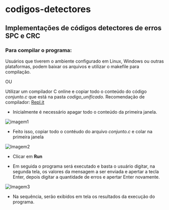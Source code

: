 # codigos-detectores

## Implementações de códigos detectores de erros SPC e CRC 

### Para compilar o programa:

Usuários que tiverem o ambiente configurado em Linux, Windows ou outras plataformas, podem baixar os arquivos e utilizar o makefile para compilação.

OU

Utilizar um compilador C online e copiar todo o conteúdo do código *conjunto.c* que está na pasta *codigo_unificado*.
Recomendação de compilador: [Repl.it](https://repl.it/languages/c)

- Inicialmente é necessário apagar todo o conteúdo da primeira janela. 

![imagem1](https://user-images.githubusercontent.com/49240604/100950644-8d72c500-34eb-11eb-9005-db0cfe2baffd.png)

- Feito isso, copiar todo o contéudo do arquivo *conjunto.c* e colar na primeira janela

![Imagem2](https://user-images.githubusercontent.com/49240604/100951982-64076880-34ee-11eb-90b2-0f03e31b57fe.png)

- Clicar em **Run**

- Em seguida o programa será executado e basta o usuário digitar, na segunda tela, os valores da mensagem a ser enviada e apertar a tecla Enter, depois digitar a quantidade de erros e apertar Enter novamente. 

![Imagem3](https://user-images.githubusercontent.com/49240604/100952207-d710df00-34ee-11eb-8c2f-a8e6dd4d0c73.png)

- Na sequência, serão exibidos em tela os resultados da execução do programa.

